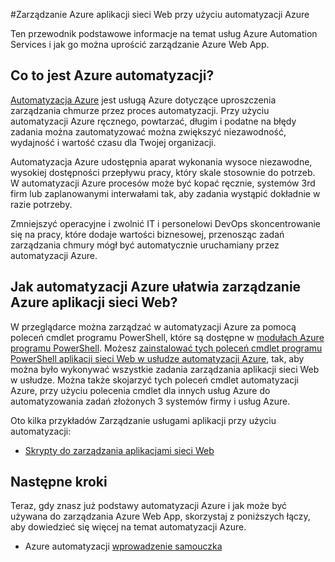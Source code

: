 <properties
    pageTitle="Zarządzanie Azure aplikacji sieci Web przy użyciu automatyzacji Azure | Microsoft Azure"
    description="Dowiedz się, jak usługa Azure automatyzacji można zarządzać Azure Web App."
    services="app-service\web, automation"
    documentationCenter=""
    authors="mgoedtel"
    manager="jwhit"
    editor=""/>

<tags
    ms.service="app-service-web"
    ms.workload="web"
    ms.tgt_pltfrm="na"
    ms.devlang="na"
    ms.topic="article"
    ms.date="07/29/2016"
    ms.author="magoedte;csand"/>

#<a name="managing-azure-web-app-using-azure-automation"></a>Zarządzanie Azure aplikacji sieci Web przy użyciu automatyzacji Azure

Ten przewodnik podstawowe informacje na temat usług Azure Automation Services i jak go można uprościć zarządzanie Azure Web App.

## <a name="what-is-azure-automation"></a>Co to jest Azure automatyzacji?

[Automatyzacja Azure](../automation/automation-intro.md) jest usługą Azure dotyczące uproszczenia zarządzania chmurze przez proces automatyzacji. Przy użyciu automatyzacji Azure ręcznego, powtarzać, długim i podatne na błędy zadania można zautomatyzować można zwiększyć niezawodność, wydajność i wartość czasu dla Twojej organizacji.

Automatyzacja Azure udostępnia aparat wykonania wysoce niezawodne, wysokiej dostępności przepływu pracy, który skale stosownie do potrzeb. W automatyzacji Azure procesów może być kopać ręcznie, systemów 3rd firm lub zaplanowanymi interwałami tak, aby zadania wystąpić dokładnie w razie potrzeby.

Zmniejszyć operacyjne i zwolnić IT i personelowi DevOps skoncentrowanie się na pracy, które dodaje wartości biznesowej, przenosząc zadań zarządzania chmury mógł być automatycznie uruchamiany przez automatyzacji Azure.


## <a name="how-can-azure-automation-help-manage-azure-web-app"></a>Jak automatyzacji Azure ułatwia zarządzanie Azure aplikacji sieci Web?

W przeglądarce można zarządzać w automatyzacji Azure za pomocą poleceń cmdlet programu PowerShell, które są dostępne w [modułach Azure programu PowerShell](../powershell-install-configure.md). Możesz [zainstalować tych poleceń cmdlet programu PowerShell aplikacji sieci Web w usłudze automatyzacji Azure](https://azure.microsoft.com/blog/announcing-azure-resource-manager-support-azure-automation-runbooks/), tak, aby można było wykonywać wszystkie zadania zarządzania aplikacji sieci Web w usłudze. Można także skojarzyć tych poleceń cmdlet automatyzacji Azure, przy użyciu polecenia cmdlet dla innych usług Azure do automatyzowania zadań złożonych 3 systemów firmy i usług Azure.

Oto kilka przykładów Zarządzanie usługami aplikacji przy użyciu automatyzacji:

* [Skrypty do zarządzania aplikacjami sieci Web](https://azure.microsoft.com/documentation/scripts/)

## <a name="next-steps"></a>Następne kroki

Teraz, gdy znasz już podstawy automatyzacji Azure i jak może być używana do zarządzania Azure Web App, skorzystaj z poniższych łączy, aby dowiedzieć się więcej na temat automatyzacji Azure.

* Azure automatyzacji [wprowadzenie samouczka](../automation/automation-first-runbook-graphical.md)
